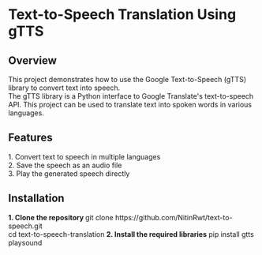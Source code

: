 <h1>Text-to-Speech Translation Using gTTS</h1>

<h2>Overview</h2>
This project demonstrates how to use the Google Text-to-Speech (gTTS) library to convert text into speech.<br>
The gTTS library is a Python interface to Google Translate's text-to-speech API. This project can be used to translate text into spoken words in various languages.

<h2>Features</h2>
1. Convert text to speech in multiple languages <br>
2. Save the speech as an audio file <br>
3. Play the generated speech directly

<h2>Installation</h2>
<strong>1. Clone the repository </strong> git clone https://github.com/NitinRwt/text-to-speech.git <br>
cd text-to-speech-translation
<strong>2. Install the required libraries</strong> pip install gtts playsound

